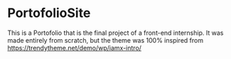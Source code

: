 # PortofolioSite

This is a Portofolio that is the final project of a front-end internship. It was made entirely from scratch, but the theme was 100% inspired from https://trendytheme.net/demo/wp/iamx-intro/
